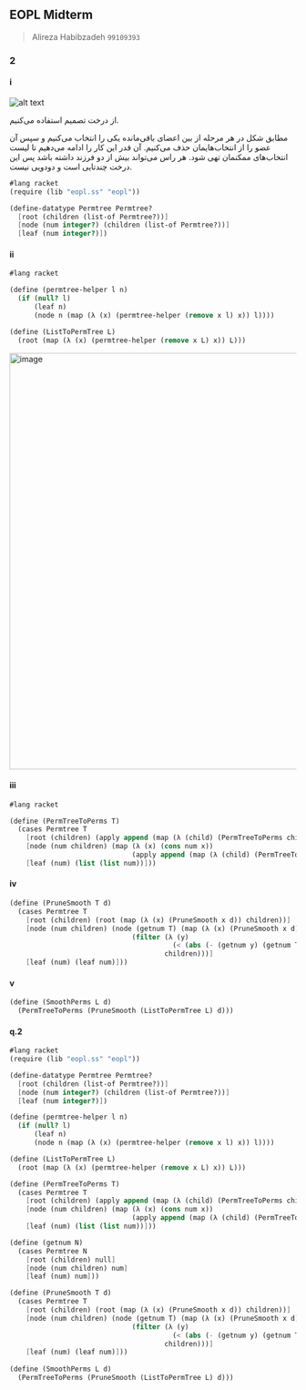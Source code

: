 ## EOPL Midterm 
> Alireza Habibzadeh `99109393`

### ‍2

#### i

![alt text](https://i.pinimg.com/736x/16/e2/f1/16e2f14de161f85ccc4fcb9f27d48407.jpg)


از درخت تصمیم استفاده می‌کنیم.

مطابق شکل در هر مرحله از بین اعضای باقی‌مانده یکی را انتخاب می‌کنیم و سپس آن عضو را از انتخاب‌هایمان حذف می‌کنیم. آن قدر این کار را ادامه می‌دهیم تا
لیست انتخاب‌های ممکنمان تهی شود. هر راس می‌تواند بیش از دو فرزند داشته باشد پس این درخت چندتایی است و دودویی نیست.

```scheme
#lang racket
(require (lib "eopl.ss" "eopl"))

(define-datatype Permtree Permtree?
  [root (children (list-of Permtree?))]
  [node (num integer?) (children (list-of Permtree?))]
  [leaf (num integer?)])
```


#### ii

```scheme
#lang racket

(define (permtree-helper l n)
  (if (null? l)
      (leaf n)
      (node n (map (λ (x) (permtree-helper (remove x l) x)) l))))

(define (ListToPermTree L)
  (root (map (λ (x) (permtree-helper (remove x L) x)) L)))
```

<img width="732" alt="image" src="https://user-images.githubusercontent.com/73132146/167300441-79205085-d29d-4dd3-9f2a-c5a523f196c6.png">


#### iii
```scheme
#lang racket

(define (PermTreeToPerms T)
  (cases Permtree T
    [root (children) (apply append (map (λ (child) (PermTreeToPerms child)) children))]
    [node (num children) (map (λ (x) (cons num x))
                              (apply append (map (λ (child) (PermTreeToPerms child)) children)))]
    [leaf (num) (list (list num))]))
```

#### iv
```scheme
(define (PruneSmooth T d)
  (cases Permtree T
    [root (children) (root (map (λ (x) (PruneSmooth x d)) children))]
    [node (num children) (node (getnum T) (map (λ (x) (PruneSmooth x d))
                              (filter (λ (y)
                                        (< (abs (- (getnum y) (getnum T))) d))
                                      children)))]      
    [leaf (num) (leaf num)]))
```

#### v
```scheme
(define (SmoothPerms L d)
  (PermTreeToPerms (PruneSmooth (ListToPermTree L) d)))
```

#### q.2

```scheme
#lang racket
(require (lib "eopl.ss" "eopl"))

(define-datatype Permtree Permtree?
  [root (children (list-of Permtree?))]
  [node (num integer?) (children (list-of Permtree?))]
  [leaf (num integer?)])

(define (permtree-helper l n)
  (if (null? l)
      (leaf n)
      (node n (map (λ (x) (permtree-helper (remove x l) x)) l))))

(define (ListToPermTree L)
  (root (map (λ (x) (permtree-helper (remove x L) x)) L)))

(define (PermTreeToPerms T)
  (cases Permtree T
    [root (children) (apply append (map (λ (child) (PermTreeToPerms child)) children))]
    [node (num children) (map (λ (x) (cons num x))
                              (apply append (map (λ (child) (PermTreeToPerms child)) children)))]
    [leaf (num) (list (list num))]))

(define (getnum N)
  (cases Permtree N
    [root (children) null]
    [node (num children) num]
    [leaf (num) num]))

(define (PruneSmooth T d)
  (cases Permtree T
    [root (children) (root (map (λ (x) (PruneSmooth x d)) children))]
    [node (num children) (node (getnum T) (map (λ (x) (PruneSmooth x d))
                              (filter (λ (y)
                                        (< (abs (- (getnum y) (getnum T))) d))
                                      children)))]      
    [leaf (num) (leaf num)]))
    
(define (SmoothPerms L d)
  (PermTreeToPerms (PruneSmooth (ListToPermTree L) d)))


```
 
